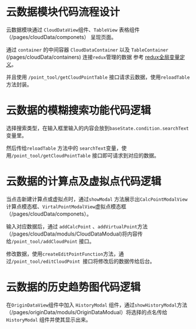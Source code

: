 # 云数据模块代码流程设计

云数据模块通过 `CloudDataView`组件、`TableView` 表格组件（/pages/cloudData/componets） 呈现页面。

通过 `container` 的中间容器 `CloudDataContainer` 以及 `TableContainer` \(/pages/cloudData/containers\) 连接`redux`管理的数据  参考 [redux全局变量定义](/data-structure/reduxquan-ju-shu-ju-ding-yi.md)。

并且使用 `/point_tool/getCloudPointTable` 接口请求云数据，使用`reloadTable` 方法封装。

# 云数据的模糊搜索功能代码逻辑

选择搜索类型，在输入框里输入的内容会放到`baseState.condition.searchText`变量里。

然后传给`reloadTable` 方法中的 `searchText`变量，使用`/point_tool/getCloudPointTable` 接口即可请求到对应的数据。

# 云数据的计算点及虚拟点代码逻辑

当点击新建计算点或虚拟点时，通过`showModal` 方法展示出`CalcPointModalView` 计算点模态框、`VirtalPointModalView`虚拟点模态框（/pages/cloudData/componets）。

 输入对应数据后，通过 `addCalcPoint` 、`addVirtualPoint`方法（/pages/cloudData/moduls/CloudDataModual\)将内容传给`/point_tool/addCloudPoint` 接口。

修改数据，使用`createEditPointFunction`方法，通过`/point_tool/editCloudPoint `接口将修改后的数据传给后台。

# 云数据的历史趋势图代码逻辑

在`OriginDataView`组件中加入 `HistoryModal` 组件，通过`showHistoryModal`方法（/pages/originData/moduls/OriginDataModual）将选择的点名传给`HistoryModal` 组件并使其显示出来。

